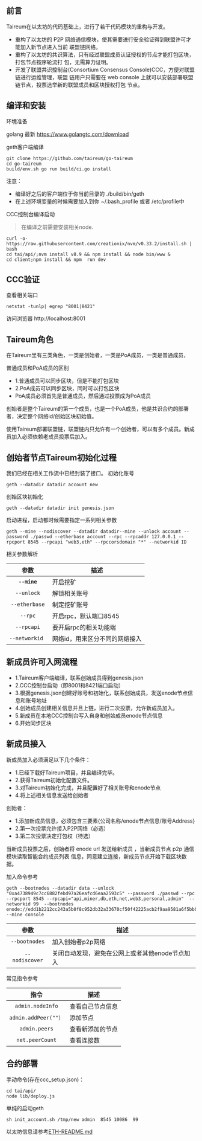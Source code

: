 ## **前言** 
Taireum在以太坊的代码基础上，进行了若干代码模块的重构与开发。
- 重构了以太坊的 P2P 网络通信模块，使其需要进行安全验证得到联盟许可才能加入新节点进入当前 联盟链网络。
- 重构了以太坊的共识算法，只有经过联盟成员认证授权的节点才能打包区块，打包节点按序轮流打 包，无需算力证明。
- 开发了联盟共识控制台(Consortium Consensus Console)CCC，方便对联盟链进行运维管理，联盟 链用户只需要在 web console 上就可以安装部署联盟链节点，投票选举新的联盟成员和区块授权打包 节点。

## **编译和安装**
环境准备

golang 最新 https://www.golangtc.com/download

geth客户端编译


    git clone https://github.com/taireum/go-taireum
    cd go-taireum
    build/env.sh go run build/ci.go install

注意：

- 编译好之后的客户端位于你当前目录的 ./build/bin/geth
- 在上述环境变量的时候需要加入到你  ~/.bash_profile 或者 /etc/profile中


CCC控制台编译启动

>在编译之前需要安装相关node.

    curl -o- https://raw.githubusercontent.com/creationix/nvm/v0.33.2/install.sh | bash
    cd tai/api/;nvm install v8.9 && npm install && node bin/www &
    cd client;npm install && npm  run dev

## **CCC验证**
查看相关端口

    netstat -tunlp| egrep "8001|8421"

访问浏览器
    http://localhost:8001

## **Taireum角色**
在Taireum里有三类角色，一类是创始者，一类是PoA成员，一类是普通成员，

普通成员和PoA成员的区别
- 1.普通成员可以同步区块，但是不能打包区块
- 2.PoA成员可以同步区块，同时可以打包区块
- PoA成员必须首先是普通成员，然后通过投票成为PoA成员

创始者是整个Taireum的第一个成员，也是一个PoA成员，他是共识合约的部署者，决定整个网络id/创始区块初始值。

使用Taireum部署联盟链，联盟链内只允许有一个创始者，可以有多个成员。新成员加入必须依赖老成员投票后加入。


## **创始者节点Taireum初始化过程**
我们已经在相关工作流中已经封装了接口。
初始化账号

    geth --datadir datadir account new

创始区块初始化

    geth --datadir datadir init genesis.json

启动进程，启动都时候需要指定一系列相关参数

    geth --mine --nodiscover --datadir datadir--mine --unlock account --password ./passwd --etherbase account --rpc --rpcaddr 127.0.0.1 --rpcport 8545 --rpcapi "web3,eth" --rpccorsdomain "*" --networkid ID

相关参数解析 

| 参数    | 描述 |
|:----------:|-------------|
| **`--mine`** | 开启挖矿|
| `--unlock` | 解锁相关账号 |
| `--etherbase` | 制定挖矿账号 |
| `--rpc` | 开启rpc，默认端口8545 |
| `--rpcapi` | 要开启rpc的相关功能端 |
| `--networkid ` | 网络id，用来区分不同的网络接入 |


## **新成员许可入网流程**

- 1.Taireum客户端编译，联系创始成员得到genesis.json
- 2.CCC控制台启动（即8001和8421端口启动）
- 3.根据genesis.json创建好账号和初始化，联系创始成员，发送enode节点信息和账号地址
- 4.创始成员创建相关信息并且上链，进行二次投票，允许新成员加入。
- 5.新成员在本地CCC控制台写入自身和创始成员enode节点信息
- 6.开始同步区块

## **新成员接入**

新成员加入必须满足以下几个条件：
- 1.已经下载好Taireum项目，并且编译完毕。
- 2.获得Taireum初始化配置文件。
- 3.对Taireum初始化完成，并且配置好了相关账号和enode节点
- 4.将上述相关信息发送给创始者


创始者：
- 1.添加新成员信息，必须包含三要素{公司名称/enode节点信息/账号Address}
- 2.第一次投票允许接入P2P网络（必选）
- 3.第二次投票决定打包权（待选）

当新成员投票之后，创始者将 enode url 发送给新成员 ，当新成员节点 p2p 通信模块读取智能合约成员列表 信息，同意建立连接，新成员节点开始下载区块数据。

加入命令参考

    geth --bootnodes --datadir data --unlock  "0xa4738949c7cc6882febd97a26eafcd6eaa2593c5" --password ./passwd --rpc  --rpcport 8545 --rpcapi="api,miner,db,eth,net,web3,personal,admin"  --networkid 99  --bootnodes enode://edd1b2212cc243a5b0f8c952db32a33670cf50f42225acb2f9aa9581a6f5bbb91cf1a8d5844f426399e5ec6736749f1c766c451d47dbc04d78f73bcdcc14a673@10.200.145.7:30303 --mine console

| 参数    | 描述 |
|:----------:|-------------|
| `--bootnodes` | 加入创始者p2p网络 |
| `--nodiscover` | 关闭自动发现，避免在公网上或者其他enode节点加入 |

常见指令参考

| 指令    | 描述 |
|:----------:|-------------|
| `admin.nodeInfo` | 查看自己节点信息 |
| `admin.addPeer(""）` | 添加节点 |
| `admin.peers` | 查看新添加的节点 |
| `net.peerCount` | 查看连接数 |


## **合约部署**
手动命令(存在ccc_setup.json)：

    cd tai/api/
    node lib/deploy.js

单纯的启动geth

    sh init_account.sh /tmp/new admin  8545 10086  99










以太坊信息请参考[ETH-README.md](https://github.com/itisaid/go-ethereum/blob/master/ETH_README.md) 







































